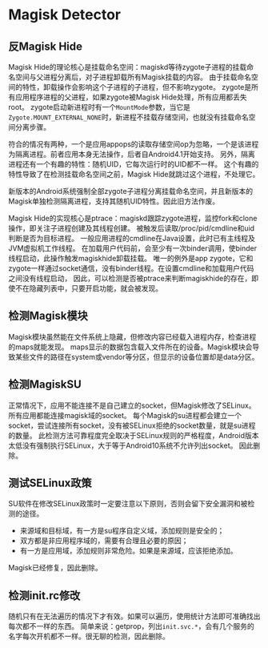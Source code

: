 Magisk Detector
==============================

反Magisk Hide
-------------
Magisk Hide的理论核心是挂载命名空间：magiskd等待zygote子进程的挂载命名空间与父进程分离后，对子进程卸载所有Magisk挂载的内容。
由于挂载命名空间的特性，卸载操作会影响这个子进程的子进程，但不影响zygote。
zygote是所有应用程序进程的父进程，如果zygote被Magisk Hide处理，所有应用都丢失root。
zygote启动新进程时有一个`MountMode`参数，当它是`Zygote.MOUNT_EXTERNAL_NONE`时，新进程不挂载存储空间，也就没有挂载命名空间分离步骤。

符合的情况有两种，一个是应用appops的读取存储空间op为忽略，一个是该进程为隔离进程。前者应用本身无法操作，后者自Android4.1开始支持。
另外，隔离进程还有一个有趣的特性：随机UID，它每次运行时的UID都不一样。
这个有趣的特性导致了在检测挂载命名空间之前，Magisk Hide就跳过这个进程，不处理它。

新版本的Android系统强制全部zygote子进程分离挂载命名空间，并且新版本的Magisk单独检测隔离进程，支持其随机UID特性。因此旧方法作废。

Magisk Hide的实现核心是ptrace：magiskd跟踪zygote进程，监控fork和clone操作，即关注子进程创建及其线程创建。
被触发后读取/proc/pid/cmdline和uid判断是否为目标进程。 一般应用进程的cmdline在Java设置，此时已有主线程及JVM虚拟机工作线程。
在加载用户代码前，会至少有一次binder调用，使binder线程启动，此操作触发magiskhide卸载挂载。
唯一的例外是app zygote，它和zygote一样通过socket通信，没有binder线程。在设置cmdline和加载用户代码之间没有线程启动，
因此，可以检测是否被ptrace来判断magiskhide的存在，即使不在隐藏列表中，只要开启功能，就会被发现。

检测Magisk模块
-------------
Magisk模块虽然能在文件系统上隐藏，但修改内容已经载入进程内存，检查进程的maps就能发现。
maps显示的数据包含载入文件所在的设备。Magisk模块会导致某些文件的路径在system或vendor等分区，但显示的设备位置却是data分区。

检测MagiskSU
------------
正常情况下，应用不能连接不是自己建立的socket，但Magisk修改了SELinux。所有应用都能连接magisk域的socket。
每个Magisk的su进程都会建立一个socket，尝试连接所有socket，没有被SELinux拒绝的socket数量，就是su进程的数量。
此检测方法可靠程度完全取决于SELinux规则的严格程度，Android版本太低没有强制执行SELinux，大于等于Android10系统不允许列出socket。
因此删除。

测试SELinux政策
--------------
SU软件在修改SELinux政策时一定要注意以下原则，否则会留下安全漏洞和被检测的途径。
- 来源域和目标域，有一方是su程序自定义域，添加规则是安全的；
- 双方都是非应用程序域的，需要有合理且必要的原因；
- 有一方是应用域，添加规则非常危险。如果是来源域，应该拒绝添加。

Magisk已经修复，因此删除。

检测init.rc修改
--------------
随机只有在无法遍历的情况下才有效。如果可以遍历，使用统计方法即可准确找出每次都不一样的东西。
简单来说：getprop，列出`init.svc.*`，会有几个服务的名字每次开机都不一样。很无聊的检测，因此删除。
